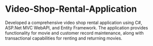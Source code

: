 # Video-Shop-Rental-Application
Developed a comprehensive video shop rental application using C#, ASP.Net MVC WebAPI, and Entity Framework. The application provides functionality for movie and customer record maintenance, along with transactional capabilities for renting and returning movies.
